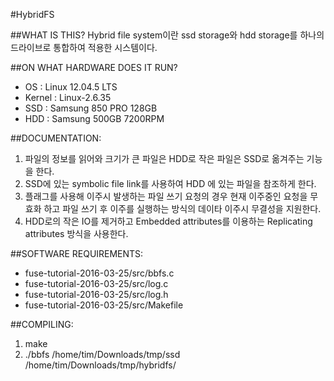 #HybridFS

##WHAT IS THIS?
   Hybrid file system이란 ssd storage와 hdd storage를 하나의 드라이브로 통합하여 적용한 시스템이다.

##ON WHAT HARDWARE DOES IT RUN?
   + OS : Linux 12.04.5 LTS
   + Kernel : Linux-2.6.35
   + SSD : Samsung 850 PRO 128GB
   + HDD : Samsung 500GB 7200RPM

##DOCUMENTATION:
   1. 파일의 정보를 읽어와 크기가 큰 파일은 HDD로 작은 파일은 SSD로 옮겨주는 기능을 한다.
   2. SSD에 있는 symbolic file link를 사용하여 HDD 에 있는 파일을 참조하게 한다.
   3. 플래그를 사용해 이주시 발생하는 파일 쓰기 요청의 경우 현재 이주중인 요청을 무효화 하고 파일 쓰기 후 이주를 실행하는 방식의 데이타 이주시 무결성을 지원한다.
   4. HDD로의 작은 IO를 제거하고 Embedded attributes를 이용하는 Replicating attributes 방식을 사용한다.

##SOFTWARE REQUIREMENTS:
   + fuse-tutorial-2016-03-25/src/bbfs.c
   + fuse-tutorial-2016-03-25/src/log.c
   + fuse-tutorial-2016-03-25/src/log.h
   + fuse-tutorial-2016-03-25/src/Makefile

##COMPILING:
   1. make
   2. ./bbfs /home/tim/Downloads/tmp/ssd /home/tim/Downloads/tmp/hybridfs/

